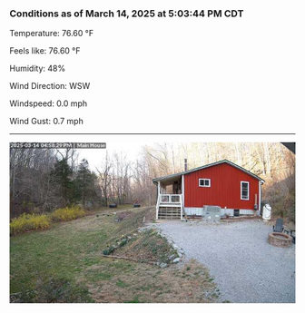 ### Conditions as of March 14, 2025 at 5:03:44 PM CDT 

Temperature: 76.60 &deg;F

Feels like: 76.60 &deg;F

Humidity: 48%

Wind Direction: WSW

Windspeed: 0.0 mph

Wind Gust: 0.7 mph

---

<img src="./images/latest.jpeg"/>

